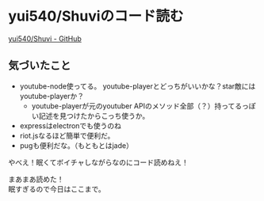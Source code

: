 # yui540/Shuviのコード読む

[yui540/Shuvi - GitHub](https://github.com/yui540/Shuvi)  

## 気づいたこと

* youtube-node使ってる。 youtube-playerとどっちがいいかな？star敵にはyoutube-playerか？
	* youtube-playerが元のyoutuber APIのメソッド全部（？）持ってるっぽい記述を見つけたからこっち使うか。
* expressはelectronでも使うのね
* riot.jsなるほど簡単で便利だ。 
* pugも便利だな。（もともとはjade）

やべえ！眠くてボイチャしながらなのにコード読めねえ！  

まあまあ読めた！  
眠すぎるので今日はここまで。